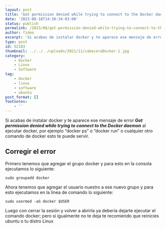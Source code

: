 ```yaml
---
layout: post
title: 'Got permission denied while trying to connect to the Docker daemon'
date: '2023-08-18T14:38:34-03:00'
status: publish
permalink: /2023/08/got-permission-denied-while-trying-to-connect-to-the-docker-daemon.html
author: fideo
excerpt: 'Si acabas de instalar docker y te aparece ese mensaje de error Got permission denied while trying to connect to the Docker daemon al ejecutar docker, por ejemplo "docker ps" o "docker run" o cualquier otro comando de docker esto te puede servir.'
type: post
id: 52183
thumbnail: ../../../uploads/2021/11/cabeceraDocker-1.jpg
category:
    - Docker
    - Linux
    - Software
tag:
    - docker
    - linux
    - software
    - ubuntu
post_format: []
footnotes:
    - ''
---
```


Si acabas de instalar docker y te aparece ese mensaje de error ***Got permission denied while trying to connect to the Docker daemon*** al ejecutar docker, por ejemplo “docker ps” o “docker run” o cualquier otro comando de docker esto te puede servir.

Corregir el error
-----------------

Primero tenemos que agregar el grupo docker y para esto en la consola ejecutamos lo siguiente:

```
sudo groupadd docker
```

Ahora tenemos que agregar el usuario nuestro a ese nuevo grupo y para esto ejecutamos en la linea de comando lo siguiente:

```
sudo usermod -aG docker $USER
```

Luego con cerrar la sesión y volver a abrirla ya debería dejarte ejecutar el comando docker; pero si igualmente no te deja te recomiendo que reinicies ubuntu o tu distro Linux
